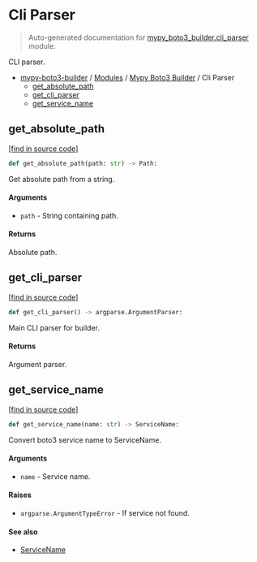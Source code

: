 # Cli Parser

> Auto-generated documentation for [mypy_boto3_builder.cli_parser](https://github.com/vemel/mypy_boto3_builder/blob/master/mypy_boto3_builder/cli_parser.py) module.

CLI parser.

- [mypy-boto3-builder](../README.md#mypy_boto3_builder) / [Modules](../MODULES.md#mypy-boto3-builder-modules) / [Mypy Boto3 Builder](index.md#mypy-boto3-builder) / Cli Parser
    - [get_absolute_path](#get_absolute_path)
    - [get_cli_parser](#get_cli_parser)
    - [get_service_name](#get_service_name)

## get_absolute_path

[[find in source code]](https://github.com/vemel/mypy_boto3_builder/blob/master/mypy_boto3_builder/cli_parser.py#L11)

```python
def get_absolute_path(path: str) -> Path:
```

Get absolute path from a string.

#### Arguments

- `path` - String containing path.

#### Returns

Absolute path.

## get_cli_parser

[[find in source code]](https://github.com/vemel/mypy_boto3_builder/blob/master/mypy_boto3_builder/cli_parser.py#L40)

```python
def get_cli_parser() -> argparse.ArgumentParser:
```

Main CLI parser for builder.

#### Returns

Argument parser.

## get_service_name

[[find in source code]](https://github.com/vemel/mypy_boto3_builder/blob/master/mypy_boto3_builder/cli_parser.py#L24)

```python
def get_service_name(name: str) -> ServiceName:
```

Convert boto3 service name to ServiceName.

#### Arguments

- `name` - Service name.

#### Raises

- `argparse.ArgumentTypeError` - If service not found.

#### See also

- [ServiceName](service_name.md#servicename)

